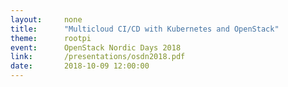 ```yaml
---
layout:     none
title:      "Multicloud CI/CD with Kubernetes and OpenStack"
theme:      rootpi
event:      OpenStack Nordic Days 2018
link:       /presentations/osdn2018.pdf
date:       2018-10-09 12:00:00
---
```

<object data="/presentations/osdn2018.pdf" width="100%" height="100%" type='application/pdf'/>
